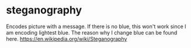 # steganography
Encodes picture with a message.
If there is no blue, this won't work since I am encoding lightest blue. The reason why I change blue can be found here. https://en.wikipedia.org/wiki/Steganography
